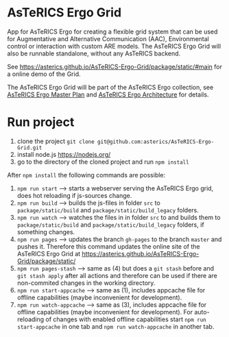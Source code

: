 # AsTeRICS Ergo Grid
App for AsTeRICS Ergo for creating a flexible grid system that can be used for Augmentative and Alternative Communication (AAC), Environmental control or interaction with custom ARE models. The AsTeRICS Ergo Grid will also be runnable standalone, without any AsTeRICS backend.

See https://asterics.github.io/AsTeRICS-Ergo-Grid/package/static/#main for a online demo of the Grid.

The AsTeRICS Ergo Grid will be part of the AsTeRICS Ergo collection, see  [AsTeRICS Ergo Master Plan](https://github.com/asterics/AsTeRICS-Ergo/wiki/Master-Plan-AsTeRICS-Ergo) and [AsTeRICS Ergo Architecture](https://github.com/asterics/AsTeRICS-Ergo/wiki/Architecture) for details.

# Run project
1. clone the project `git clone git@github.com:asterics/AsTeRICS-Ergo-Grid.git`
2. install node.js https://nodejs.org/
3. go to the directory of the cloned project and run `npm install`

After `npm install` the following commands are possible:
1. `npm run start` --> starts a webserver serving the AsTeRICS Ergo grid, does hot reloading if js-sources change.
2. `npm run build` --> builds the js-files in folder `src` to `package/static/build` and `package/static/build_legacy` folders.
3. `npm run watch` --> watches the files in in folder `src` to and builds them to `package/static/build` and `package/static/build_legacy` folders, if something changes.
4. `npm run pages` --> updates the branch `gh-pages` to the branch `master` and pushes it. Therefore this command updates the online site of the AsTeRICS Ergo Grid at https://asterics.github.io/AsTeRICS-Ergo-Grid/package/static/
5. `npm run pages-stash` --> same as (4) but does a `git stash` before and `git stash apply` after all actions and therefore can be used if there are non-commited changes in the working directory.
6. `npm run start-appcache` --> same as (1), includes appcache file for offline capabilities (maybe inconvenient for development).
7. `npm run watch-appcache` --> same as (3), includes appcache file for offline capabilities (maybe inconvenient for development). For auto-reloading of changes with enabled offline capabilities start `npm run start-appcache` in one tab and `npm run watch-appcache` in another tab.
